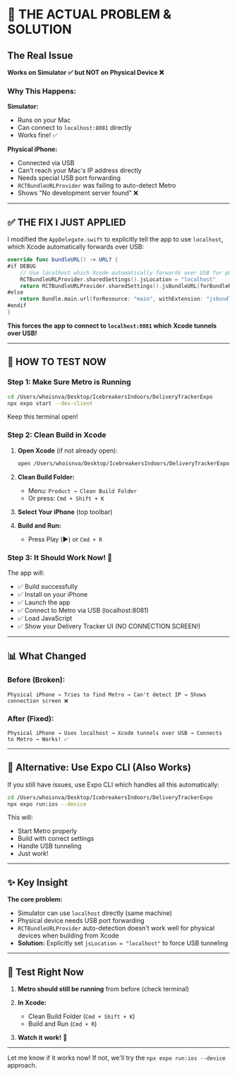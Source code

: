 # 🎯 THE ACTUAL PROBLEM & SOLUTION

## The Real Issue
**Works on Simulator ✅ but NOT on Physical Device ❌**

### Why This Happens:

**Simulator:**
- Runs on your Mac
- Can connect to `localhost:8081` directly
- Works fine! ✅

**Physical iPhone:**
- Connected via USB
- Can't reach your Mac's IP address directly
- Needs special USB port forwarding
- `RCTBundleURLProvider` was failing to auto-detect Metro
- Shows "No development server found" ❌

---

## ✅ THE FIX I JUST APPLIED

I modified the `AppDelegate.swift` to explicitly tell the app to use `localhost`, which Xcode automatically forwards over USB:

```swift
override func bundleURL() -> URL? {
#if DEBUG
    // Use localhost which Xcode automatically forwards over USB for physical devices
    RCTBundleURLProvider.sharedSettings().jsLocation = "localhost"
    return RCTBundleURLProvider.sharedSettings().jsBundleURL(forBundleRoot: "index")
#else
    return Bundle.main.url(forResource: "main", withExtension: "jsbundle")
#endif
}
```

**This forces the app to connect to `localhost:8081` which Xcode tunnels over USB!**

---

## 🚀 HOW TO TEST NOW

### Step 1: Make Sure Metro is Running

```bash
cd /Users/whoisnva/Desktop/IcebreakersIndoors/DeliveryTrackerExpo
npx expo start --dev-client
```

Keep this terminal open!

### Step 2: Clean Build in Xcode

1. **Open Xcode** (if not already open):
   ```bash
   open /Users/whoisnva/Desktop/IcebreakersIndoors/DeliveryTrackerExpo/ios/DeliveryTrackerExpo.xcworkspace
   ```

2. **Clean Build Folder:**
   - Menu: `Product → Clean Build Folder`
   - Or press: `Cmd + Shift + K`

3. **Select Your iPhone** (top toolbar)

4. **Build and Run:**
   - Press Play (▶️) or `Cmd + R`

### Step 3: It Should Work Now! 🎉

The app will:
- ✅ Build successfully
- ✅ Install on your iPhone
- ✅ Launch the app
- ✅ Connect to Metro via USB (localhost:8081)
- ✅ Load JavaScript
- ✅ Show your Delivery Tracker UI (NO CONNECTION SCREEN!)

---

## 📊 What Changed

### Before (Broken):
```
Physical iPhone → Tries to find Metro → Can't detect IP → Shows connection screen ❌
```

### After (Fixed):
```
Physical iPhone → Uses localhost → Xcode tunnels over USB → Connects to Metro → Works! ✅
```

---

## 🔧 Alternative: Use Expo CLI (Also Works)

If you still have issues, use Expo CLI which handles all this automatically:

```bash
cd /Users/whoisnva/Desktop/IcebreakersIndoors/DeliveryTrackerExpo
npx expo run:ios --device
```

This will:
- Start Metro properly
- Build with correct settings
- Handle USB tunneling
- Just work!

---

## ✨ Key Insight

**The core problem:** 
- Simulator can use `localhost` directly (same machine)
- Physical device needs USB port forwarding
- `RCTBundleURLProvider` auto-detection doesn't work well for physical devices when building from Xcode
- **Solution:** Explicitly set `jsLocation = "localhost"` to force USB tunneling

---

## 🎯 Test Right Now

1. **Metro should still be running** from before (check terminal)
   
2. **In Xcode:**
   - Clean Build Folder (`Cmd + Shift + K`)
   - Build and Run (`Cmd + R`)

3. **Watch it work!** 🚀

---

Let me know if it works now! If not, we'll try the `npx expo run:ios --device` approach.


